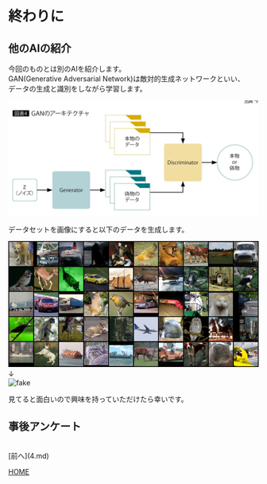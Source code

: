 # 終わりに

## 他のAIの紹介
今回のものとは別のAIを紹介します。  
GAN(Generative Adversarial Network)は敵対的生成ネットワークといい、  
データの生成と識別をしながら学習します。  

![gan](GAN.jpg)  

データセットを画像にすると以下のデータを生成します。  

![real](real.png)  
↓　  
![fake](fake.gif)  

見てると面白いので興味を持っていただけたら幸いです。  

## 事後アンケート

<br>
[前へ](4.md)

[HOME](index.md)
